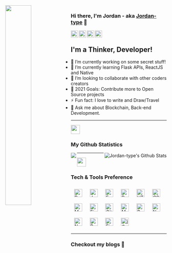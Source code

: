 <img align="left" src="https://user-images.githubusercontent.com/22797857/90096358-dba16400-dd54-11ea-8e44-e181ada72661.gif" width="40%" />

### Hi there, I'm Jordan - aka [Jordan-type](https://jordanmuthemba-com.vercel.app/) 👋

<a href="https://www.linkedin.com/in/jordan-muthemba/">
  <img align="left" alt="Jordan's LinkdeIn" width="22px" src="https://cdn.jsdelivr.net/npm/simple-icons@v3/icons/linkedin.svg" />
</a>
<a href="https://www.instagram.com/jordan_type/">
  <img align="left" alt="Jordan's Instagram" width="22px" src="https://cdn.jsdelivr.net/npm/simple-icons@v3/icons/instagram.svg" />
</a>
<a href="https://www.facebook.com/jordantypeizo.type/">
  <img align="left" alt="Jordan's Facebook" width="22px" src="https://cdn.jsdelivr.net/npm/simple-icons@v3/icons/facebook.svg" />
</a>
<a href="https://twitter.com/type_jordan/">
  <img align="left" alt="Jordan's Facebook" width="22px" src="https://cdn.jsdelivr.net/npm/simple-icons@v3/icons/twitter.svg" />
</a>




<br/>

## I'm a Thinker, Developer!

- 🔭 I’m currently working on some secret stuff!
- 🌱 I’m currently learning Flask APIs, ReactJS and Native
- 👯 I’m looking to collaborate with other coders creators
- 🥅 2021 Goals: Contribute more to Open Source projects
- ⚡ Fun fact: I love to write and Draw/Travel
- 💬 Ask me about Blockchain, Back-end Development.

---
<img src="https://emojis.slackmojis.com/emojis/images/1471045852/841/hero.gif?1471045852" align="center" width="28" />

### My Github Statistics 
<p align = "center">
<img align="right" alt="Jordan-type's Github Stats" src="https://github-readme-stats.vercel.app/api?username=Jordan-type&show_icons=true&title_color=fff&icon_color=79ff97&text_color=9f9f9f&bg_color=151515"/>
<img align="left" src = "https://github-readme-streak-stats.herokuapp.com/?user=Jordan-type&">
</p>

---
<img src="https://emojis.slackmojis.com/emojis/images/1471045839/793/computerrage.gif?1471045839" align="center" width="28" />

### Tech & Tools Preference

<div align="left">  

<img style="margin: 10px" src="https://profilinator.rishav.dev/skills-assets/python-original.svg" alt="Python" height="25" />  
<img style="margin: 10px" src="https://profilinator.rishav.dev/skills-assets/javascript-original.svg" alt="JavaScript" height="25" />  
<img style="margin: 10px" src="https://profilinator.rishav.dev/skills-assets/express-original-wordmark.svg" alt="Express.js" height="25" />  
<img style="margin: 10px" src="https://profilinator.rishav.dev/skills-assets/react-original-wordmark.svg" alt="React" height="25" />  
 
<img style="margin: 10px" src="https://profilinator.rishav.dev/skills-assets/html5-original-wordmark.svg" alt="HTML5" height="25" />  
<img style="margin: 10px" src="https://profilinator.rishav.dev/skills-assets/css3-original-wordmark.svg" alt="CSS3" height="25" />  
<img style="margin: 10px" src="https://profilinator.rishav.dev/skills-assets/mongodb-original-wordmark.svg" alt="MongoDB" height="25" />  

<img style="margin: 10px" src="https://profilinator.rishav.dev/skills-assets/figma-icon.svg" alt="Figma" height="25" />  
<img style="margin: 10px" src="https://profilinator.rishav.dev/skills-assets/git-scm-icon.svg" alt="Git" height="25" />  
<img style="margin: 10px" src="https://profilinator.rishav.dev/skills-assets/mysql-original-wordmark.svg" alt="MySQL" height="25" />  
<img style="margin: 10px" src="https://profilinator.rishav.dev/skills-assets/bootstrap-plain.svg" alt="Bootstrap" height="25" />  
<img style="margin: 10px" src="https://profilinator.rishav.dev/skills-assets/nodejs-original-wordmark.svg" alt="Node.js" height="25" />   
<img style="margin: 10px" src="https://profilinator.rishav.dev/skills-assets/nginx-original.svg" alt="Nginx" height="25" />  
<img style="margin: 10px" src="https://profilinator.rishav.dev/skills-assets/gnu_bash-icon.svg" alt="Bash" height="25" />  
<img style="margin: 10px" src="https://profilinator.rishav.dev/skills-assets/firebase.png" alt="Firebase" height="25" />  
<img style="margin: 10px" src="https://profilinator.rishav.dev/skills-assets/jquery.png" alt="jQuery" height="25" />  
</div> 

---
### Checkout my blogs :loudspeaker:
